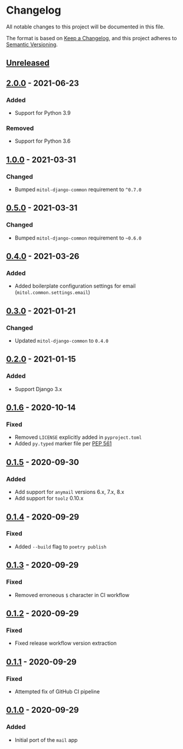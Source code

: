 # Changelog
All notable changes to this project will be documented in this file.

The format is based on [Keep a Changelog](https://keepachangelog.com/en/1.0.0/),
and this project adheres to [Semantic Versioning](https://semver.org/spec/v2.0.0.html).

## [Unreleased]

## [2.0.0] - 2021-06-23

### Added
- Support for Python 3.9

### Removed
- Support for Python 3.6

## [1.0.0] - 2021-03-31
### Changed
- Bumped `mitol-django-common` requirement to `^0.7.0`

## [0.5.0] - 2021-03-31

### Changed
- Bumped `mitol-django-common` requirement to `~0.6.0`

## [0.4.0] - 2021-03-26

### Added

- Added boilerplate configuration settings for email (`mitol.common.settings.email`)

## [0.3.0] - 2021-01-21

### Changed
- Updated `mitol-django-common` to `0.4.0`

## [0.2.0] - 2021-01-15

### Added
- Support Django 3.x

## [0.1.6] - 2020-10-14

### Fixed
- Removed `LICENSE` explicitly added in `pyproject.toml`
- Added `py.typed` marker file per [PEP 561](https://www.python.org/dev/peps/pep-0561/#packaging-type-information)

## [0.1.5] - 2020-09-30
### Added
- Add support for `anymail` versions 6.x, 7.x, 8.x
- Add support for `toolz` 0.10.x

## [0.1.4] - 2020-09-29
### Fixed
- Added `--build` flag to `poetry publish`

## [0.1.3] - 2020-09-29
### Fixed
- Removed erroneous `$` character in CI workflow

## [0.1.2] - 2020-09-29
### Fixed
- Fixed release workflow version extraction

## [0.1.1] - 2020-09-29
### Fixed
- Attempted fix of GitHub CI pipeline

## [0.1.0] - 2020-09-29
### Added
- Initial port of the `mail` app

[Unreleased]: https://github.com/mitodl/ol-django/compare/mitol-django-mail/v2.0.0...HEAD
[2.0.0]: https://github.com/mitodl/ol-django/compare/mitol-django-mail/v1.0.0...mitol-django-mail/v2.0.0
[1.0.0]: https://github.com/mitodl/ol-django/compare/mitol-django-mail/v0.1.0...mitol-django-mail/v1.0.0
[0.5.0]: https://github.com/mitodl/ol-django/compare/mitol-django-mail/v0.1.0...mitol-django-mail/v0.5.0
[0.4.0]: https://github.com/mitodl/ol-django/compare/mitol-django-mail/v0.1.0...mitol-django-mail/v0.4.0
[0.3.0]: https://github.com/mitodl/ol-django/compare/mitol-django-mail/v0.1.0...mitol-django-mail/v0.3.0
[0.2.0]: https://github.com/mitodl/ol-django/compare/mitol-django-mail/v0.1.0...mitol-django-mail/v0.2.0
[0.1.6]: https://github.com/mitodl/ol-django/compare/mitol-django-mail/v0.1.0...mitol-django-mail/v0.1.6
[0.1.5]: https://github.com/mitodl/ol-django/compare/mitol-django-mail/v0.1.0...mitol-django-mail/v0.1.5
[0.1.4]: https://github.com/mitodl/ol-django/compare/mitol-django-mail/v0.1.0...mitol-django-mail/v0.1.4
[0.1.3]: https://github.com/mitodl/ol-django/compare/mitol-django-mail/v0.1.0...mitol-django-mail/v0.1.3
[0.1.2]: https://github.com/mitodl/ol-django/compare/mitol-django-mail/v0.1.0...mitol-django-mail/v0.1.2
[0.1.1]: https://github.com/mitodl/ol-django/compare/mitol-django-mail/v0.1.0...mitol-django-mail/v0.1.1
[0.1.0]: https://github.com/mitodl/ol-django/compare/ffca0142e4bfea14881047d3af168bd4aa32f6fa...mitol-django-mail/v0.1.0
